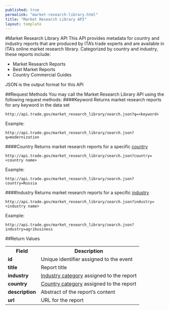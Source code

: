 ```yaml
---
published: true
permalink: "market-research-library.html"
title: "Market Research Library API"
layout: template
---
```


#Market Research Library API
This API provides metadata for country and industry reports that are produced by ITA’s trade experts and are available in ITA’s online market research library.  Categorized by country and industry, these reports include:

* Market Research Reports
* Best Market Reports
* Country Commercial Guides

JSON is the output format for this API

##Request Methods
You may call the Market Research Library API using the following request methods:
####Keyword
Returns market research reports for any keyword in the data set

    http://api.trade.gov/market_research_library/search.json?q=<keyword>

Example:

    http://api.trade.gov/market_research_library/search.json?q=modernization

####Country
Returns market research reports for a specific [country](country-list.html)

    http://api.trade.gov/market_research_library/search.json?country=<country name>

Example:
  
    http://api.trade.gov/market_research_library/search.json?country=Russia

####Industry
Returns market research reports for a specific [industry](industry-list.html)

    http://api.trade.gov/market_research_library/search.json?industry=<industry name>

Example:
  
    http://api.trade.gov/market_research_library/search.json?industry=agribusiness

##Return Values
<table>
<tr>
<th><strong>Field</strong></th>
<th><strong>Description</strong></th>
</tr>
<tr>
<td><strong>id</strong></td>
<td>Unique identifier assigned to the event</td>
</tr>
<tr>
<td><strong>title</strong></td>
<td>Report title</td>
</tr>
<tr>
<td><strong>industry</strong></td>
<td><a href="industry-list.html">Industry category</a> assigned to the report</td>
</tr>
<tr>
<td><strong>country</a></strong></td>
<td><a href="country-list.html">Country category</a> assigned to the report</td>
</tr>
<tr>
<td><strong>description</strong></td>
<td>Abstract of the report’s content</td>
</tr>
<tr>
<td><strong>url</strong></td>
<td>URL for the report</td>
</tr>
</table>

